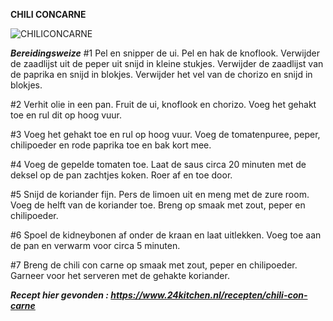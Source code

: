**CHILI CONCARNE** 

![CHILICONCARNE](https://www.24kitchen.nl/files/styles/social_media_share/public/2019-10/shutterstock_1192492630.jpg?itok=RCqTgyci)

**_Bereidingsweize_**
#1 Pel en snipper de ui. Pel en hak de knoflook. Verwijder de zaadlijst uit de peper uit snijd in kleine stukjes. Verwijder de zaadlijst van de paprika en snijd in blokjes. Verwijder het vel van de chorizo en snijd in blokjes.

#2 Verhit olie in een pan. Fruit de ui, knoflook en chorizo. Voeg het gehakt toe en rul dit op hoog vuur.

#3 Voeg het gehakt toe en rul op hoog vuur. Voeg de tomatenpuree, peper, chilipoeder en rode paprika toe en bak kort mee.

#4 Voeg de gepelde tomaten toe. Laat de saus circa 20 minuten met de deksel op de pan zachtjes koken. Roer af en toe door.

#5 Snijd de koriander fijn. Pers de limoen uit en meng met de zure room. Voeg de helft van de koriander toe. Breng op smaak met zout, peper en chilipoeder.

#6 Spoel de kidneybonen af onder de kraan en laat uitlekken. Voeg toe aan de pan en verwarm voor circa 5 minuten.

#7 Breng de chili con carne op smaak met zout, peper en chilipoeder. Garneer voor het serveren met de gehakte koriander.

**_Recept hier gevonden : https://www.24kitchen.nl/recepten/chili-con-carne_**
